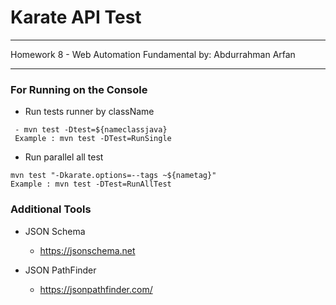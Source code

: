 # Karate API Test

---

Homework 8 - Web Automation Fundamental
by: Abdurrahman Arfan

---

### For Running on the Console
- Run tests runner by className
 ```
  - mvn test -Dtest=${nameclassjava}
  Example : mvn test -DTest=RunSingle
  ```

- Run parallel all test 
 ```
mvn test "-Dkarate.options=--tags ~${nametag}"
Example : mvn test -DTest=RunAllTest
  ```

### Additional Tools
- JSON Schema
  - https://jsonschema.net

- JSON PathFinder
  - https://jsonpathfinder.com/

